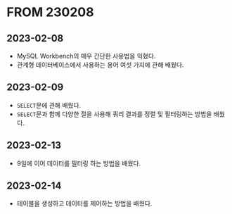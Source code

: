 # FROM 230208
## 2023-02-08
- MySQL Workbench의 매우 간단한 사용법을 익혔다.
- 관계형 데이터베이스에서 사용하는 용어 여섯 가지에 관해 배웠다.

## 2023-02-09
- `SELECT`문에 관해 배웠다.
- `SELECT`문과 함께 다양한 절을 사용해 쿼리 결과를 정렬 및 필터링하는 방법을 배웠다.

## 2023-02-13
- 9일에 이어 데이터를 필터링 하는 방법을 배웠다.

## 2023-02-14
- 테이블을 생성하고 데이터를 제어하는 방법을 배웠다.